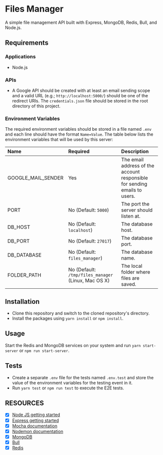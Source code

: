 # Files Manager

A simple file management API built with Express, MongoDB, Redis, Bull, and Node.js.

## Requirements

### Applications

- Node.js

### APIs

- A Google API should be created with at least an email sending scope and a valid URL (e.g.; `http://localhost:5000/`) should be one of the redirect URIs. The `credentials.json` file should be stored in the root directory of this project.

### Environment Variables

The required environment variables should be stored in a file named `.env` and each line should have the format `Name=Value`. The table below lists the environment variables that will be used by this server:

| Name | Required | Description |
|:-|:-|:-|
| GOOGLE_MAIL_SENDER | Yes | The email address of the account responsible for sending emails to users. |
| PORT | No (Default: `5000`)| The port the server should listen at. |
| DB_HOST | No (Default: `localhost`)| The database host. |
| DB_PORT | No (Default: `27017`)| The database port. |
| DB_DATABASE | No (Default: `files_manager`)| The database name. |
| FOLDER_PATH | No (Default: `/tmp/files_manager` (Linux, Mac OS X) | The local folder where files are saved. |

## Installation

- Clone this repository and switch to the cloned repository's directory.
- Install the packages using `yarn install` or `npm install`.

## Usage

Start the Redis and MongoDB services on your system and run `yarn start-server` or `npm run start-server`.

## Tests

- Create a separate `.env` file for the tests named `.env.test` and store the value of the environment variables for the testing event in it.
- Run `yarn test` or `npm run test` to execute the E2E tests.

## RESOURCES

- [x] [Node JS getting started](https://intranet.alxswe.com/rltoken/8jNm2s_LfVKMqR3vHLn_uw)
- [x] [Express getting started](https://intranet.alxswe.com/rltoken/SujfeWKCWmUMomfETjETEg)
- [x] [Mocha documentation](https://intranet.alxswe.com/rltoken/FzEwplmoZiyGvkgKllZNJw)
- [x] [Nodemon documentation](https://intranet.alxswe.com/rltoken/pdNNTX0OLugbhxvP3sLgOw)
- [x] [MongoDB](https://intranet.alxswe.com/rltoken/g1x7y_3GskzVAJBTXcSjmA)
- [x] [Bull](https://intranet.alxswe.com/rltoken/NkHBpGrxnd0sK_fDPMbihg)
- [x] [Redis](https://intranet.alxswe.com/rltoken/nqwKRszO8Tkj_ZWW1EFwGw)      
